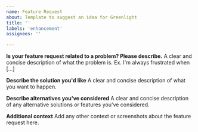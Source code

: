 ```yaml
---
name: Feature Request
about: Template to suggest an idea for Greenlight
title: ''
labels: 'enhancement'
assignees: ''

---
```


<!--PLEASE DO NOT FILE ISSUES FOR GENERAL SUPPORT QUESTIONS.
This issue tracker is only for Greenlight related issues.
Search for existing feature requests to avoid creating duplicates.-->

**Is your feature request related to a problem? Please describe.**
A clear and concise description of what the problem is. Ex. I'm always frustrated when [...]

**Describe the solution you'd like**
A clear and concise description of what you want to happen.

**Describe alternatives you've considered**
A clear and concise description of any alternative solutions or features you've considered.

**Additional context**
Add any other context or screenshots about the feature request here.

